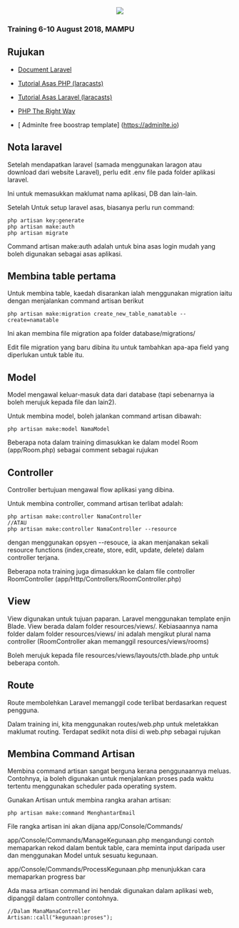 <p align="center"><img src="https://laravel.com/assets/img/components/logo-laravel.svg"></p>

### Training 6-10 August 2018, MAMPU

## Rujukan
 
 * [Document Laravel](https://laravel.com/docs/5.6)
 * [Tutorial Asas PHP (laracasts)](https://laracasts.com/series/php-for-beginners)
 * [Tutorial Asas Laravel (laracasts)](https://laracasts.com/series/laravel-from-scratch-2017)
 * [PHP The Right Way](https://www.phptherightway.com/)
 
 * [ Adminlte free boostrap template] (https://adminlte.io)


## Nota laravel
Setelah mendapatkan laravel (samada menggunakan laragon 
atau download dari website Laravel), perlu edit .env file pada 
folder aplikasi laravel. 

Ini untuk memasukkan maklumat nama aplikasi, DB dan lain-lain. 

Setelah Untuk setup laravel asas, biasanya perlu run command:
    
    php artisan key:generate
    php artisan make:auth
    php artisan migrate
    

Command artisan make:auth adalah untuk bina asas login mudah yang boleh 
digunakan sebagai asas aplikasi.

## Membina table pertama
Untuk membina table, kaedah disarankan ialah menggunakan migration iaitu dengan 
menjalankan command artisan berikut

    php artisan make:migration create_new_table_namatable --create=namatable
    
Ini akan membina file migration apa folder database/migrations/

Edit file migration yang baru dibina itu untuk tambahkan apa-apa field yang diperlukan untuk table itu.

## Model
Model mengawal keluar-masuk data dari database (tapi sebenarnya ia boleh
merujuk kepada file dan lain2).

Untuk membina model, boleh jalankan command artisan dibawah:

    php artisan make:model NamaModel 
    
Beberapa nota dalam training dimasukkan ke dalam model Room (app/Room.php)
sebagai comment sebagai rujukan

## Controller
Controller bertujuan mengawal flow aplikasi yang dibina.

Untuk membina controller, command artisan terlibat adalah:

    php artisan make:controller NamaController
    //ATAU 
    php artisan make:controller NamaController --resource

dengan menggunakan opsyen --resouce, ia akan menjanakan sekali resource
functions (index,create, store, edit, update, delete) dalam controller terjana.

Beberapa nota training juga dimasukkan ke dalam file controller RoomController 
(app/Http/Controllers/RoomController.php)

## View
View digunakan untuk tujuan paparan. Laravel menggunakan template enjin
Blade. View berada dalam folder resources/views/. Kebiasaannya nama folder
dalam folder resources/views/ ini adalah mengikut plural nama controller (RoomController akan memanggil
resources/views/rooms) 

Boleh merujuk kepada file resources/views/layouts/cth.blade.php untuk beberapa
contoh.

## Route
Route membolehkan Laravel memanggil code terlibat berdasarkan request pengguna.

Dalam training ini, kita menggunakan routes/web.php untuk meletakkan
maklumat routing. Terdapat sedikit nota diisi di web.php sebagai rujukan

## Membina Command Artisan
Membina command artisan sangat berguna kerana penggunaannya meluas. Contohnya, ia boleh digunakan untuk menjalankan proses pada waktu tertentu menggunakan scheduler pada operating system.

Gunakan Artisan untuk membina rangka arahan artisan:

    php artisan make:command MenghantarEmail

File rangka artisan ini akan dijana app/Console/Commands/ 

app/Console/Commands/ManageKegunaan.php mengandungi contoh memaparkan
rekod dalam bentuk table, cara meminta input daripada user dan menggunakan
Model untuk sesuatu kegunaan.

app/Console/Commands/ProcessKegunaan.php menunjukkan cara memaparkan
progress bar

Ada masa artisan command ini hendak digunakan dalam aplikasi web, dipanggil dalam controller contohnya.

    //Dalam ManaManaController
    Artisan::call("kegunaan:proses");

